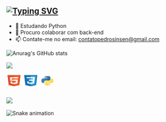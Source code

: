  ## [![Typing SVG](https://readme-typing-svg.demolab.com?font=Fira+Code&weight=500&duration=3000&pause=400&width=435&lines=Ol%C3%A1%2C+meu+nome+%C3%A9+Pedro;Bem+vindo+ao+meu+perfil+do+Github!;Desenvolvo+com+front-end)](https://git.io/typing-svg)

- 🌱 Estudando Python
- 👯 Procuro colaborar com back-end
- 📫 Contate-me no email: contatopedrosinsen@gmail.com

![Anurag's GitHub stats](https://github-readme-stats.vercel.app/api?username=pedrosinsenp&show_icons=true&theme=transparent)

<a href="https://github.com/pedrosinsenp">
  <img height=200 align="center" src="https://github-readme-stats.vercel.app/api/top-langs?username=pedrosinsenp&layout=compact&langs_count=8&card_width=320" />
</a>

<div style="display: inline_block"><br>
  <img align="center" alt="Pedro-HTML" height="30" width="40" src="https://raw.githubusercontent.com/devicons/devicon/master/icons/html5/html5-original.svg">
  <img align="center" alt="Pedro-CSS" height="30" width="40" src="https://raw.githubusercontent.com/devicons/devicon/master/icons/css3/css3-original.svg">
  <img align="center" alt="Pedro-Python" height="30" width="40" src="https://raw.githubusercontent.com/devicons/devicon/master/icons/python/python-original.svg">
</div>

 ##

<div> 
  <a href="https://www.instagram.com/pontos2_/" target="_blank" rel="external"><img src="https://img.shields.io/badge/-Instagram-%23E4405F?style=for-the-badge&logo=instagram&logoColor=white" target="_blank" rel="extenal"></a>
</div>

![Snake animation](https://github.com/danielbped/danielbped/blob/output/github-contribution-grid-snake.svg)
